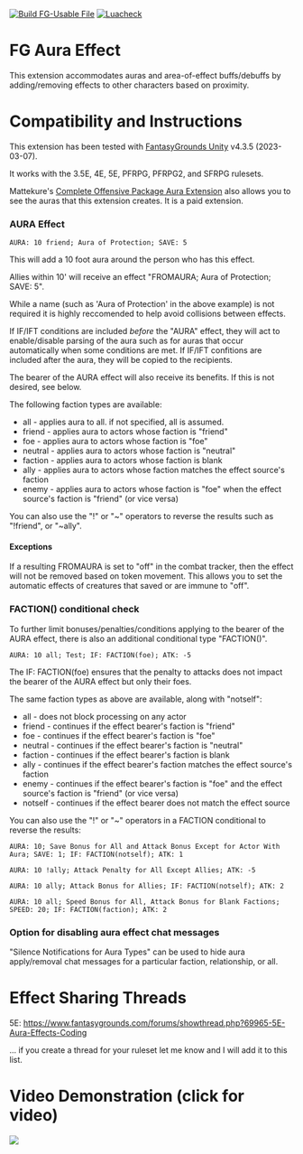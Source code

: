 [![Build FG-Usable File](https://github.com/FG-Unofficial-Developers-Guild/FG-Aura-Effect/actions/workflows/create-ext.yml/badge.svg)](https://github.com/FG-Unofficial-Developers-Guild/FG-Aura-Effect/actions/workflows/create-ext.yml) [![Luacheck](https://github.com/FG-Unofficial-Developers-Guild/FG-Aura-Effect/actions/workflows/luacheck.yml/badge.svg)](https://github.com/FG-Unofficial-Developers-Guild/FG-Aura-Effect/actions/workflows/luacheck.yml)

# FG Aura Effect
This extension accommodates auras and area-of-effect buffs/debuffs by adding/removing effects to other characters based on proximity.

# Compatibility and Instructions
This extension has been tested with [FantasyGrounds Unity](https://www.fantasygrounds.com/home/FantasyGroundsUnity.php) v4.3.5 (2023-03-07).

It works with the 3.5E, 4E, 5E, PFRPG, PFRPG2, and SFRPG rulesets.

Mattekure's [Complete Offensive Package Aura Extension](https://forge.fantasygrounds.com/shop/items/620/view) also allows you to see the auras that this extension creates. It is a paid extension.

### AURA Effect
```AURA: 10 friend; Aura of Protection; SAVE: 5```

This will add a 10 foot aura around the person who has this effect.

Allies within 10' will receive an effect "FROMAURA; Aura of Protection; SAVE: 5".

While a name (such as 'Aura of Protection' in the above example) is not required it is highly reccomended to help avoid collisions between effects.

If IF/IFT conditions are included *before* the "AURA" effect, they will act to enable/disable parsing of the aura such as for auras that occur automatically when some conditions are met. If IF/IFT confitions are included after the aura, they will be copied to the recipients.

The bearer of the AURA effect will also receive its benefits. If this is not desired, see below.

The following faction types are available:
* all - applies aura to all. if not specified, all is assumed.
* friend - applies aura to actors whose faction is "friend"
* foe - applies aura to actors whose faction is "foe"
* neutral - applies aura to actors whose faction is "neutral"
* faction - applies aura to actors whose faction is blank
* ally - applies aura to actors whose faction matches the effect source's faction
* enemy - applies aura to actors whose faction is "foe" when the effect source's faction is "friend" (or vice versa)

You can also use the "!" or "~" operators to reverse the results such as "!friend", or "~ally".

#### Exceptions
If a resulting FROMAURA is set to "off" in the combat tracker, then the effect will not be removed based on token movement. This allows you to set the automatic effects of creatures that saved or are immune to "off".

### FACTION() conditional check
To further limit bonuses/penalties/conditions applying to the bearer of the AURA effect, there is also an additional conditional type "FACTION()".

```AURA: 10 all; Test; IF: FACTION(foe); ATK: -5```

The IF: FACTION(foe) ensures that the penalty to attacks does not impact the bearer of the AURA effect but only their foes.

The same faction types as above are available, along with "notself":
* all - does not block processing on any actor
* friend - continues if the effect bearer's faction is "friend"
* foe - continues if the effect bearer's faction is "foe"
* neutral - continues if the effect bearer's faction is "neutral"
* faction - continues if the effect bearer's faction is blank
* ally - continues if the effect bearer's faction matches the effect source's faction
* enemy - continues if the effect bearer's faction is "foe" and the effect source's faction is "friend" (or vice versa)
* notself - continues if the effect bearer does not match the effect source

You can also use the "!" or "~" operators in a FACTION conditional to reverse the results:

```AURA: 10; Save Bonus for All and Attack Bonus Except for Actor With Aura; SAVE: 1; IF: FACTION(notself); ATK: 1```

```AURA: 10 !ally; Attack Penalty for All Except Allies; ATK: -5```

```AURA: 10 ally; Attack Bonus for Allies; IF: FACTION(notself); ATK: 2```

```AURA: 10 all; Speed Bonus for All, Attack Bonus for Blank Factions; SPEED: 20; IF: FACTION(faction); ATK: 2```

### Option for disabling aura effect chat messages
"Silence Notifications for Aura Types" can be used to hide aura apply/removal chat messages for a particular faction, relationship, or all.

# Effect Sharing Threads
5E: https://www.fantasygrounds.com/forums/showthread.php?69965-5E-Aura-Effects-Coding

... if you create a thread for your ruleset let me know and I will add it to this list.

# Video Demonstration (click for video)
[<img src="https://i.ytimg.com/vi_webp/e2JQzf5HI6I/hqdefault.webp">](https://www.youtube.com/watch?v=e2JQzf5HI6I)
